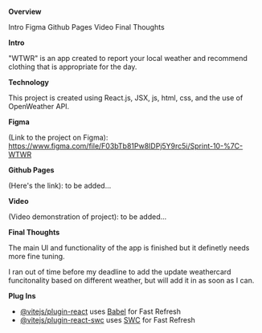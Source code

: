 **Overview**

Intro
Figma
Github Pages
Video
Final Thoughts

**Intro**

"WTWR" is an app created to report your local weather and recommend clothing that is appropriate for the day.

**Technology**

This project is created using React.js, JSX, js, html, css, and the use of OpenWeather API.

**Figma**

(Link to the project on Figma): https://www.figma.com/file/F03bTb81Pw8IDPj5Y9rc5i/Sprint-10-%7C-WTWR

**Github Pages**

(Here's the link): to be added...

**Video**

(Video demonstration of project): to be added...

**Final Thoughts**

The main UI and functionality of the app is finished but it definetly needs more fine tuning.

I ran out of time before my deadline to add the update weathercard funcitonality based on different weather, but will add it in as soon as I can.

**Plug Ins**

- [@vitejs/plugin-react](https://github.com/vitejs/vite-plugin-react/blob/main/packages/plugin-react/README.md) uses [Babel](https://babeljs.io/) for Fast Refresh
- [@vitejs/plugin-react-swc](https://github.com/vitejs/vite-plugin-react-swc) uses [SWC](https://swc.rs/) for Fast Refresh
